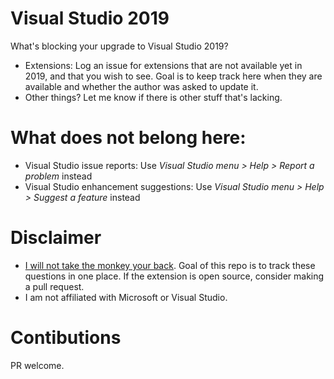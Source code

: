 # Visual Studio 2019

What's blocking your upgrade to Visual Studio 2019? 

* Extensions: Log an issue for extensions that are not available yet in 2019, and that you wish to see. Goal is to keep track here when they are available and whether the author was asked to update it.
* Other things? Let me know if there is other stuff that's lacking.

# What does not belong here:

* Visual Studio issue reports: Use *Visual Studio menu > Help > Report a problem* instead
* Visual Studio enhancement suggestions:  Use *Visual Studio menu > Help > Suggest a feature* instead

# Disclaimer

* [I will not take the monkey your back](https://hbr.org/1999/11/management-time-whos-got-the-monkey). Goal of this repo is to track these questions in one place. If the extension is open source, consider making a pull request.
* I am not affiliated with Microsoft or Visual Studio.

# Contibutions

PR welcome.

